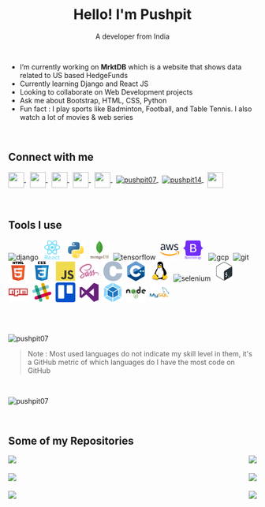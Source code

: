 <h1 align="center">Hello! I'm Pushpit</h1>

<p align="center">A developer from India</p>

<br/>

* I’m currently working on **MrktDB** which is a website that shows data related to US based HedgeFunds
* Currently learning Django and React JS
* Looking to collaborate on Web Development projects
* Ask me about Bootstrap, HTML, CSS, Python
* Fun fact : I play sports like Badminton, Football, and Table Tennis. I also watch a lot of movies & web series
<br/>

## Connect with me

<a href="https://www.linkedin.com/in/pushpit-bhardwaj/">
  <img align="center" height="32" width="32" src="https://cdn.jsdelivr.net/npm/simple-icons@v3/icons/linkedin.svg" />
</a>
&nbsp;
<a href="https://www.youtube.com/channel/UCw4SG-Bh3H1cARcvaWabzlQ/videos">
  <img align="center" height="32" width="32" src="https://cdn.jsdelivr.net/npm/simple-icons@v3/icons/youtube.svg" />
</a>
&nbsp;
<a href="https://www.facebook.com/pushpit.bhardwaj.7/">
  <img align="center" height="32" width="32" src="https://cdn.jsdelivr.net/npm/simple-icons@v3/icons/facebook.svg" />
</a>
&nbsp;
<a href="https://www.instagram.com/pushpit._.07/">
  <img align="center" height="32" width="32" src="https://cdn.jsdelivr.net/npm/simple-icons@v3/icons/instagram.svg" />
</a>
&nbsp;
<a href="mailto: pushpit07@gmail.com">
  <img align="center" height="32" width="32" src="https://cdn.jsdelivr.net/npm/simple-icons@v3/icons/gmail.svg" />
</a>
&nbsp;
<a href="https://dev.to/pushpit07">
  <img align="center" src="https://cdn.jsdelivr.net/npm/simple-icons@3.0.1/icons/dev-dot-to.svg" alt="pushpit07" height="30" width="30" />
</a> 
&nbsp;
<a href="https://twitter.com/pushpit14">
  <img align="center" src="https://cdn.jsdelivr.net/npm/simple-icons@3.0.1/icons/twitter.svg" alt="pushpit14" height="30" width="30" />
</a>
&nbsp;
<a href="https://www.coursera.org/user/79cf53f169d1556e4b4d1e5d5d4e9bfb">
  <img align="center" height="32" width="32" src="https://cdn.jsdelivr.net/npm/simple-icons@v3/icons/coursera.svg" />
</a>

<br/>
<br/>
<br/>

## Tools I use

<p align="left">
  <img src="https://upload.wikimedia.org/wikipedia/de/0/0e/Django-logo.svg" alt="django" width="40" height="40"/>&nbsp;
  <img src="https://raw.githubusercontent.com/devicons/devicon/master/icons/react/react-original-wordmark.svg" alt="react" width="40" height="40"/>&nbsp;
  <img src="https://raw.githubusercontent.com/devicons/devicon/master/icons/python/python-original.svg" alt="python" width="40" height="40"/>&nbsp;
  <img src="https://raw.githubusercontent.com/devicons/devicon/master/icons/mongodb/mongodb-original-wordmark.svg" alt="mongodb" width="40" height="40"/>&nbsp;
  <img src="https://www.vectorlogo.zone/logos/tensorflow/tensorflow-icon.svg" alt="tensorflow" width="40" height="40"/>&nbsp;
  <img src="https://raw.githubusercontent.com/devicons/devicon/master/icons/amazonwebservices/amazonwebservices-original-wordmark.svg" alt="aws" width="40" height="40"/>&nbsp; 
  <img src="https://raw.githubusercontent.com/devicons/devicon/master/icons/bootstrap/bootstrap-plain-wordmark.svg" alt="bootstrap" width="40" height="40"/>&nbsp&nbsp;
  <img src="https://www.vectorlogo.zone/logos/google_cloud/google_cloud-icon.svg" alt="gcp" width="40" height="40"/>&nbsp; 
  <img src="https://www.vectorlogo.zone/logos/git-scm/git-scm-icon.svg" alt="git" width="40" height="40"/>&nbsp; 
  <img src="https://raw.githubusercontent.com/devicons/devicon/master/icons/html5/html5-original-wordmark.svg" alt="html5" width="40" height="40"/>&nbsp;
  <img src="https://raw.githubusercontent.com/devicons/devicon/master/icons/css3/css3-original-wordmark.svg" alt="css3" width="40" height="40"/>&nbsp;
  <img src="https://raw.githubusercontent.com/devicons/devicon/master/icons/javascript/javascript-original.svg" alt="js" width="40" height="40"/>&nbsp;
  <img src="https://raw.githubusercontent.com/devicons/devicon/master/icons/sass/sass-original.svg" alt="sass" width="40" height="40"/>&nbsp;
  <img src="https://raw.githubusercontent.com/devicons/devicon/master/icons/c/c-original.svg" alt="c" width="40" height="40"/>&nbsp;
  <img src="https://raw.githubusercontent.com/devicons/devicon/master/icons/cplusplus/cplusplus-original.svg" alt="cplusplus" width="40" height="40"/>&nbsp;
  <img src="https://raw.githubusercontent.com/devicons/devicon/master/icons/linux/linux-original.svg" alt="linux" width="40" height="40"/>&nbsp; 
  <img src="https://raw.githubusercontent.com/detain/svg-logos/780f25886640cef088af994181646db2f6b1a3f8/svg/selenium-logo.svg" alt="selenium" width="40" height="40"/>&nbsp;
  <img src="https://raw.githubusercontent.com/devicons/devicon/master/icons/bash/bash-original.svg" alt="bash" width="40" height="40"/>&nbsp; 
  <img src="https://raw.githubusercontent.com/devicons/devicon/master/icons/npm/npm-original-wordmark.svg" alt="npm" width="40" height="40"/>&nbsp; 
  <img src="https://raw.githubusercontent.com/devicons/devicon/master/icons/slack/slack-original.svg" alt="slack" width="40" height="40"/>&nbsp; 
  <img src="https://raw.githubusercontent.com/devicons/devicon/master/icons/trello/trello-plain.svg" alt="trello" width="40" height="40"/>&nbsp;
  <img src="https://raw.githubusercontent.com/devicons/devicon/master/icons/visualstudio/visualstudio-plain.svg" alt="vscode" width="40" height="40"/>&nbsp;
  <img src="https://raw.githubusercontent.com/devicons/devicon/master/icons/webpack/webpack-original.svg" alt="webpack" width="40" height="40"/>&nbsp;
  <img src="https://raw.githubusercontent.com/devicons/devicon/master/icons/nodejs/nodejs-original-wordmark.svg" alt="nodejs" width="40" height="40"/>&nbsp; 
  <img src="https://raw.githubusercontent.com/devicons/devicon/master/icons/mysql/mysql-original-wordmark.svg" alt="mysql" width="40" height="40"/>&nbsp;
</p>  

<br/>
<br/>

  
<p><img src="https://github-readme-stats.vercel.app/api/top-langs/?username=pushpit07&layout=compact&count_private=true&langs_count=10&hide=java&card_width=600&theme=vue-dark" alt="pushpit07" /></p>  

 > Note : Most used languages do not indicate my skill level in them, it's a GitHub metric of which languages do I have the most code on GitHub
 <br/>
 
<p><img src="https://github-readme-stats.vercel.app/api?username=pushpit07&show_icons=true&count_private=true&theme=vue-dark" alt="pushpit07" /></p>

<br/>

## Some of my Repositories

<a href="https://github.com/Pushpit07/best_online_courses">
  <img src="https://github-readme-stats.vercel.app/api/pin/?username=Pushpit07&repo=best_online_courses&theme=dark" />
</a>

<a href="https://github.com/Pushpit07/CS50-AI">
  <img align="right" src="https://github-readme-stats.vercel.app/api/pin/?username=Pushpit07&repo=CS50-AI&theme=dark" />
</a>

<br/>
<br/>

<a href="https://github.com/Pushpit07/mycapital">
  <img src="https://github-readme-stats.vercel.app/api/pin/?username=Pushpit07&repo=mycapital&theme=dark" />
</a>

<a href="https://github.com/Pushpit07/phoneAndEmailFinder">
  <img align="right" src="https://github-readme-stats.vercel.app/api/pin/?username=Pushpit07&repo=phoneAndEmailFinder&theme=dark" />
</a>

<br/>
<br/>


<a href="https://github.com/Stock_suggestion">
  <img src="https://github-readme-stats.vercel.app/api/pin/?username=Pushpit07&repo=Stock_suggestion&theme=dark" />
</a>

<a href="https://github.com/Pushpit07/WhatsApp">
  <img align="right" src="https://github-readme-stats.vercel.app/api/pin/?username=Pushpit07&repo=WhatsApp&theme=dark" />
</a>
